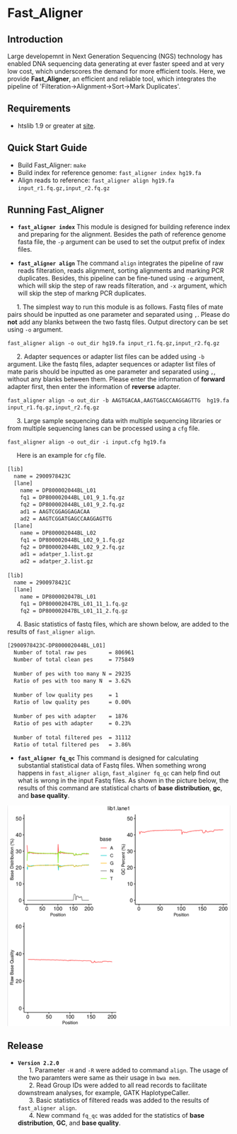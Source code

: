 # Fast_Aligner

## Introduction
Large developemnt in Next Generation Sequencing (NGS) technology has enabled DNA sequencing data generating at ever faster speed and at very low cost, which underscores the demand for more efficient tools. Here, we provide **Fast_Aligner**, an efficient and reliable tool, which integrates the pipeline of 'Filteration->Alignment->Sort->Mark Duplicates'.

## Requirements
* htslib 1.9 or greater at [site](https://github.com/samtools/htslib).

## Quick Start Guide
* Build Fast_Aligner: `make`
* Build index for reference genome: `fast_aligner index hg19.fa`
* Align reads to reference: `fast_aligner align hg19.fa input_r1.fq.gz,input_r2.fq.gz`

## Running Fast_Aligner
* **`fast_aligner index`**
This module is designed for building reference index and preparing for the alignment. Besides the path of reference genome fasta file, the `-p` argument can be used to set the output prefix of index files.

* **`fast_aligner align`**
The command `align` integrates the pipeline of raw reads filteration, reads alignment, sorting alignments and marking PCR duplicates. Besides, this pipeline can be fine-tuned using `-e` argument, which will skip the step of raw reads filteration, and `-x` argument, which will skip the step of markng PCR duplicates.

&ensp;&ensp;&ensp;1. The simplest way to run this module is as follows. Fastq files of mate pairs should be inputted as one parameter and separated using `,`. Please do **not** add any blanks between the two fastq files. Output directory can be set using `-o` argument.
```
fast_aligner align -o out_dir hg19.fa input_r1.fq.gz,input_r2.fq.gz
```

&ensp;&ensp;&ensp;2. Adapter sequences or adapter list files can be added using `-b` argument. Like the fastq files, adapter sequences or adapter list files of mate paris should be inputted as one parameter and separated using `,`, without any blanks between them. Please enter the information of **forward** adapter first, then enter the information of **reverse** adapter.
```
fast_aligner align -o out_dir -b AAGTGACAA,AAGTGAGCCAAGGAGTTG  hg19.fa input_r1.fq.gz,input_r2.fq.gz
```

&ensp;&ensp;&ensp;3. Large sample sequencing data with multiple sequencing libraries or from multiple sequencing lanes can be processed using a `cfg` file.
```
fast_aligner align -o out_dir -i input.cfg hg19.fa
```
&ensp;&ensp;&ensp;Here is an example for `cfg` file.
```
[lib]
  name = 2900978423C
  [lane]
    name = DP800002044BL_L01
    fq1 = DP800002044BL_L01_9_1.fq.gz
    fq2 = DP800002044BL_L01_9_2.fq.gz
    ad1 = AAGTCGGAGGAGACAA
    ad2 = AAGTCGGATGAGCCAAGGAGTTG
  [lane]
    name = DP800002044BL_L02
    fq1 = DP800002044BL_L02_9_1.fq.gz
    fq2 = DP800002044BL_L02_9_2.fq.gz
    ad1 = adatper_1.list.gz
    ad2 = adatper_2.list.gz
    
[lib]
  name = 2900978421C
  [lane]
    name = DP800002047BL_L01
    fq1 = DP800002047BL_L01_11_1.fq.gz
    fq2 = DP800002047BL_L01_11_2.fq.gz
```

&ensp;&ensp;&ensp;4. Basic statistics of fastq files, which are shown below, are added to the results of `fast_aligner align`.

```
[2900978423C-DP800002044BL_L01]
  Number of total raw pes       = 806961
  Number of total clean pes     = 775849
  
  Number of pes with too many N = 29235
  Ratio of pes with too many N  = 3.62%
  
  Number of low quality pes     = 1
  Ratio of low quality pes      = 0.00%
  
  Number of pes with adapter    = 1876
  Ratio of pes with adapter     = 0.23%
  
  Number of total filtered pes  = 31112
  Ratio of total filtered pes   = 3.86%
```

* **`fast_aligner fq_qc`**
This command is designed for calculating substantial statistical data of Fastq files. When something wrong happens in `fast_aligner align`, `fast_alginer fq_qc` can help find out what is wrong in the input Fastq files. As shown in the picture below, the results of this command are statistical charts of **base distribution**, **gc**, and **base quality**.

![avatar](fq_qc.example.png)

## Release
* **`Version 2.2.0`**  
&ensp;&ensp;&ensp; 1. Parameter `-H` and `-R` were added to command `align`. The usage of the two paramters were same as their usage in `bwa mem`.  
&ensp;&ensp;&ensp; 2. Read Group IDs were added to all read records to facilitate downstream analyses, for example, GATK HaplotypeCaller.  
&ensp;&ensp;&ensp; 3. Basic statistics of filtered reads was added to the results of `fast_aligner align`.  
&ensp;&ensp;&ensp; 4. New command `fq_qc` was added for the statistics of **base distribution**, **GC**, and **base quality**.  
